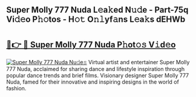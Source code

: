 ## Super Molly 777 Nuda L𝚎a𝚔ed N𝚞𝚍e - Part-75q Vi𝚍𝚎o P𝚑𝚘tos - H𝚘𝚝 O𝚗𝚕yf𝚊ns L𝚎a𝚔s dEHWb

# <h2><a href="http://kfb7hqc.oniu.top/?m=Super+Molly+777+Nuda">🔗👉 🔴 Super Molly 777 Nuda P𝚑ot𝚘𝚜 V𝚒d𝚎o</a></h2>

[![Super Molly 777 Nuda Nu𝚍e𝚜](https://i.imgur.com/0qMVB7G.gif)](http://kfb7hqc.oniu.top/?m=Super+Molly+777+Nuda)
Virtual artist and entertainer Super Molly 777 Nuda, acclaimed for sharing dance and lifestyle inspiration through popular dance trends and brief films. Visionary designer Super Molly 777 Nuda, famed for their innovative and inspiring designs in the world of fashion.  
